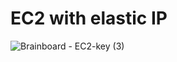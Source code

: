 # EC2 with elastic IP

![Brainboard - EC2-key (3)](https://user-images.githubusercontent.com/124530078/218423596-69337a3f-4c21-42a0-b7e9-b2f9cdff7218.png)
